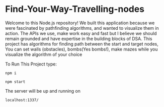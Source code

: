 # Find-Your-Way-Travelling-nodes
Welcome to this Node.js repository! We built this application because we were fascinated by pathfinding algorithms, and wanted to visualize them in action. 
The APIs we use, make work easy and fast but I believe we should remain grounded and have expertise in the building blocks of DSA. 
This project has algorithms for finding path between the start and target nodes, You can set walls (obstacles), bombs(Yes bombs!), make mazes while you visualize the algorithm of your choice

To Run This Project type:

```
npm i

npm start
```

The server will be up and running on
```
localhost:1337/
```

